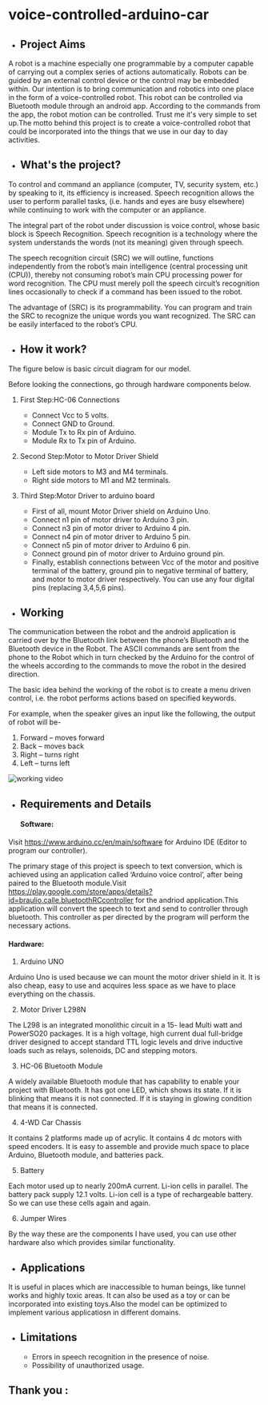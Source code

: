 # voice-controlled-arduino-car


- ## Project Aims

A robot is a machine especially one programmable by a computer capable of carrying out a complex series of actions automatically. Robots can be guided by an external control device or the control may be embedded within. Our intention is to bring communication and robotics into one place in the form of a voice-controlled robot. This robot can be controlled via Bluetooth module through an android app. According to the commands from the app, the robot motion can be controlled.
Trust me it's very simple to set up.The motto behind this project is to create a voice-controlled robot that could be incorporated into the things that we use in our day to day activities.





- ## What's the project?

To control and command an appliance (computer, TV, security system, etc.) by speaking to it, its efficiency is increased. Speech recognition allows the user to perform parallel tasks, (i.e. hands and eyes are busy elsewhere) while continuing to work with the computer or an appliance.

The integral part of the robot under discussion is voice control, whose basic block is Speech Recognition. Speech recognition is a technology where the system understands the words (not its meaning) given through speech.

The speech recognition circuit (SRC) we will outline, functions independently from the robot’s main intelligence (central processing unit (CPU)), thereby not consuming robot’s main CPU processing power for word recognition. The CPU must merely poll the speech circuit’s recognition lines occasionally to check if a command has been issued to the robot.

The advantage of (SRC) is its programmability. You can program and train the SRC to recognize the unique words you want recognized. The SRC can be easily interfaced to the robot’s CPU.





- ## How it work?

The figure below is basic circuit diagram for our model.





Before looking the connections, go through hardware components below.

1. First Step:HC-06 Connections
    * Connect Vcc to 5 volts.
    * Connect GND to Ground.
    * Module Tx to Rx pin of Arduino. 
    * Module Rx to Tx pin of Arduino.

2. Second Step:Motor to Motor Driver Shield
    * Left side motors to M3 and M4 terminals.
    * Right side motors to M1 and M2 terminals.
    
3. Third Step:Motor Driver to arduino board
    * First of all, mount Motor Driver shield on Arduino Uno.
    * Connect n1 pin of motor driver to Arduino 3 pin.
    * Connect n3 pin of motor driver to Arduino 4 pin.
    * Connect n4 pin of motor driver to Arduino 5 pin.
    * Connect n5 pin of motor driver to Arduino 6 pin.
    * Connect ground pin of motor driver to Arduino ground pin.
    * Finally, establish connections between Vcc of the motor and positive terminal of the battery, ground pin to negative       terminal of battery, and motor to motor driver respectively.
    You can use any four digital pins (replacing 3,4,5,6 pins).

- ## Working

The communication between the robot and the android application is carried over by the Bluetooth link between the phone’s Bluetooth and the Bluetooth device in the Robot. The ASCII commands are sent from the phone to the Robot which in turn checked by the Arduino for the control of the wheels according to the commands to move the robot in the desired direction.

The basic idea behind the working of the robot is to create a menu driven control, i.e. the robot performs actions based on specified keywords.

For example, when the speaker gives an input like the following, the output of robot will be-

1. Forward – moves forward
2. Back – moves back
3. Right – turns right
4. Left – turns left

![working video](test.gif)

- ## Requirements and Details
    
  #### Software:
  
Visit https://www.arduino.cc/en/main/software for Arduino IDE (Editor to program our controller).
      
The primary stage of this project is speech to text conversion, which is achieved using an application called ‘Arduino voice control’, after being paired to the Bluetooth module.Visit https://play.google.com/store/apps/details?id=braulio.calle.bluetoothRCcontroller for the andriod application.This application will convert the speech to text and send to controller through bluetooth. This controller as per directed by the program will perform the necessary actions.
  
  #### Hardware:
  
  1. Arduino UNO
  
Arduino Uno is used because we can mount the motor driver shield in it. It is also cheap, easy to use and acquires less  space as we have to place everything on the chassis.



  2. Motor Driver L298N
  
The L298 is an integrated monolithic circuit in a 15- lead Multi watt and PowerSO20 packages. It is a high voltage, high current dual full-bridge driver designed to accept standard TTL logic levels and drive inductive loads such as relays, solenoids, DC and stepping motors.



  3. HC-06 Bluetooth Module
  
A widely available Bluetooth module that has capability to enable your project with Bluetooth. It has got one LED, which shows its state. If it is blinking that means it is not connected. If it is staying in glowing condition that means it is connected. 


  4. 4-WD Car Chassis
  
It contains 2 platforms made up of acrylic. It contains 4 dc motors with speed encoders. It is easy to assemble and provide much space to place Arduino, Bluetooth module, and batteries pack.



  5. Battery
  
Each motor used up to nearly 200mA current. Li-ion cells in parallel. The battery pack supply 12.1 volts.  Li-ion cell is a type of rechargeable battery. So we can use these cells again and again.



  6. Jumper Wires



By the way these are the components I have used, you can use other hardware also which provides similar functionality.
  
- ## Applications

It is useful in places which are inaccessible to human beings, like tunnel works and highly toxic areas. It can also be used as a toy or can be incorporated into existing toys.Also the model can be optimized to implement various applicatiosn in different domains.

- ## Limitations

    * Errors in speech recognition in the presence of noise.
    * Possibility of unauthorized usage.
    


## Thank you :





  
  


